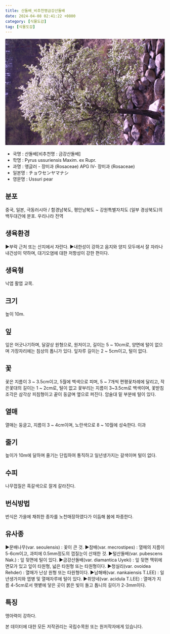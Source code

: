 ```yaml
---
title: 산돌배_비추천명금강산돌배
date: 2024-04-08 02:41:22 +0800
category: [식물도감]
tag: [식물도감]
---
```




![산돌배[비추천명 : 금강산돌배]](/assets/img/fileUpload/plants/basic/Rosaceae/Pyrus/13000/13000_1_th2.JPG)
- 국명 : 산돌배[비추천명 : 금강산돌배]
- 학명 : Pyrus ussuriensis Maxim. ex Rupr.
- 과명 : 앵글러 - 장미과 (Rosaceae) APG Ⅳ- 장미과 (Rosaceae)
- 일본명 : チョウセンヤマナシ
- 영문명 : Ussuri pear


## 분포
중국, 일본, 극동러시아 / 함경남북도, 평안남북도 ~ 강원특별자치도 (일부 경상북도)의 백두대간에 분포. 우리나라 전역
## 생육환경
▶부락 근처 또는 산지에서 자란다. 
▶내한성이 강하고 음지와 양지 모두에서 잘 자라나 내건성이 약하며, 대기오염에 대한 저항성이 강한 편이다.
## 생육형
낙엽 활엽 교목.
## 크기
높이 10m.
## 잎
잎은 어긋나기하며, 달걀상 원형으로, 원저이고, 길이는 5 ~ 10cm로, 양면에 털이 없으며  가장자리에는 침상의 톱니가 있다. 잎자루 길이는 2 ~ 5cm이고, 털이 없다.
## 꽃
꽃은 지름이 3 ~ 3.5cm이고, 5월에 백색으로 피며, 5 ~ 7개씩 편평꽃차례에 달리고, 작은꽃대의 길이는 1 ~ 2cm로, 털이 없고 꽃부리는 지름이 3~3.5cm로 백색이며, 꽃받침조각은 삼각상 피침형이고 끝이 둥글며 옆으로 퍼진다.  암술대 밑 부분에 털이 있다.
## 열매
열매는 둥글고, 지름이 3 ~ 4cm이며, 노란색으로 8 ~ 10월에 성숙한다. 이과
## 줄기
높이가 10m에 달하며 줄기는 단립하여 통직하고 일년생가지는 갈색이며 털이 없다.
## 수피
나무껍질은 흑갈색으로 잘게 갈라진다.
## 번식방법
번식은 가을에 채취한 종자를 노천매장하였다가 이듬해 봄에 파종한다.
## 유사종
▶문배나무(var. seoulensis) : 꽃이 큰 것.
▶참배(var. mecrostipes) : 열매의 지름이 5-6cm이고, 과피에 0.5mm정도의 껍질눈이 산재한 것.
▶털산돌배(var. pubescens Nak.) : 잎 뒷면에 털이 있다. 
▶금강산돌배(var. diamantica Uyeki) : 잎 뒷면 맥위에 면모가 있고 잎이 타원형, 넓은 타원형 또는 타원형이다. 
▶청실리(var. ovoidea Rehder) : 열매가 난상 원형 또는 타원형이다.
▶남해배(var. nankaiensis T.LEE) : 일년생가지와 엽병 및 열매자루에 털이 있다. 
▶취앙네(var. acidula T.LEE) : 열매가 지름 4-5cm로서 햇볕에 닿은 곳이 붉은 빛이 돌고 톱니의 길이가 2-3mm이다.
## 특징
맹아력이 강하다.






본 데이터에 대한 모든 저작권리는 국립수목원 또는 원저작자에게 있습니다.

